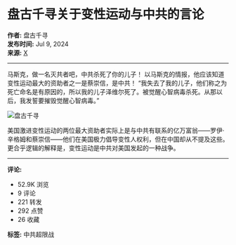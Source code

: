 # 盘古千寻关于变性运动与中共的言论

**作者:** 盘古千寻  
**发布时间:** Jul 9, 2024  
**来源:** [X](https://x.com/panguqianxun/status/1854984877579321727)  

---

马斯克，做一名灭共者吧，中共杀死了你的儿子！ 以马斯克的情报，他应该知道变性运动最大的资助者之一是蔡崇信，是中共！ “我失去了我的儿子，他们称之为死亡命名是有原因的，所以我的儿子泽维尔死了。被觉醒心智病毒杀死。从那以后，我发誓要摧毁觉醒心智病毒。”

![盘古千寻](https://pbs.twimg.com/profile_images/1618738778184552450/BNjRQ5sh_normal.jpg)

美国激进变性运动的两位最大资助者实际上是与中共有联系的亿万富翁——罗伊·辛格姆和蔡崇信——他们在美国极力倡导变性人权利，但在中国却从不提及这些。 更合乎逻辑的解释是，变性运动是中共对美国发起的一种战争。

---

**评论:**  
- 52.9K 浏览  
- 9 评论  
- 221 转发  
- 292 点赞  
- 26 收藏  

**标签:** 中共超限战